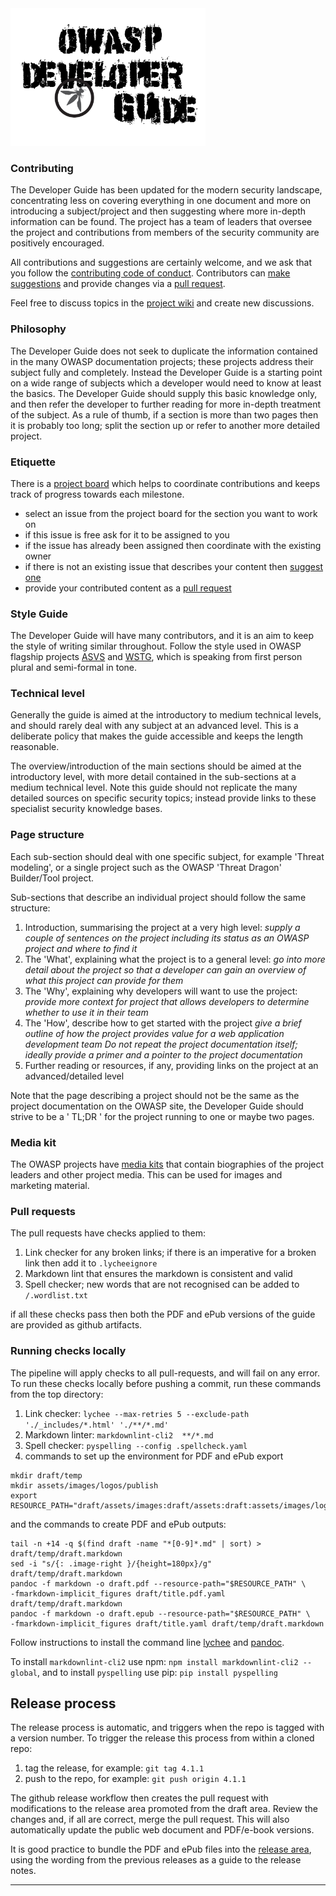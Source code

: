 <img src="assets/images/dg_alt.png" alt="DevGuide logo" height="220px"/>

### Contributing

The Developer Guide has been updated for the modern security landscape,
concentrating less on covering everything in one document and more on introducing a subject/project
and then suggesting where more in-depth information can be found.
The project has a team of leaders that oversee the project
and contributions from members of the security community are positively encouraged.

All contributions and suggestions are certainly welcome, and we ask that
you follow the [contributing code of conduct][conduct].
Contributors can [make suggestions][issues] and provide changes via a [pull request][request].

Feel free to discuss topics in the [project wiki][wiki] and create new discussions.

### Philosophy

The Developer Guide does not seek to duplicate the information contained in the many OWASP documentation projects;
these projects address their subject fully and completely.
Instead the Developer Guide is a starting point on a wide range of subjects
which a developer would need to know at least the basics.
The Developer Guide should supply this basic knowledge only,
and then refer the developer to further reading for more in-depth treatment of the subject.
As a rule of thumb, if a section is more than two pages then it is probably too long;
split the section up or refer to another more detailed project.

### Etiquette

There is a [project board][dashboard] which helps to coordinate contributions
and keeps track of progress towards each milestone.

* select an issue from the project board for the section you want to work on
* if this issue is free ask for it to be assigned to you
* if the issue has already been assigned then coordinate with the existing owner
* if there is not an existing issue that describes your content then [suggest one][issues]
* provide your contributed content as a [pull request][request]

### Style Guide

The Developer Guide will have many contributors, and it is an aim to keep the style of writing similar throughout.
Follow the style used in OWASP flagship projects [ASVS][asvs] and [WSTG][wstg],
which is speaking from first person plural and semi-formal in tone.

### Technical level

Generally the guide is aimed at the introductory to medium technical levels,
and should rarely deal with any subject at an advanced level.
This is a deliberate policy that makes the guide accessible and keeps the length reasonable.

The overview/introduction of the main sections should be aimed at the introductory level,
with more detail contained in the sub-sections at a medium technical level.
Note this guide should not replicate the many detailed sources on specific security topics;
instead provide links to these specialist security knowledge bases.

### Page structure

Each sub-section should deal with one specific subject, for example 'Threat modeling',
or a single project such as the OWASP 'Threat Dragon' Builder/Tool project.

Sub-sections that describe an individual project should follow the same structure:

1. Introduction, summarising the project at a very high level:
  _supply a couple of sentences on the project including its status as an OWASP project and where to find it_
2. The 'What', explaining what the project is to a general level:
  _go into more detail about the project so that a developer can gain an overview of what this project can provide for them_
3. The 'Why', explaining why developers will want to use the project:
  _provide more context for project that allows developers to determine whether to use it in their team_
4. The 'How', describe how to get started with the project
  _give a brief outline of how the project provides value for a web application development team_
  _Do not repeat the project documentation itself; ideally provide a primer and a pointer to the project documentation_
5. Further reading or resources, if any, providing links on the project at an advanced/detailed level

Note that the page describing a project should not be the same as the project documentation on the OWASP site,
the Developer Guide should strive to be a ' TL;DR ' for the project running to one or maybe two pages.

### Media kit

The OWASP projects have [media kits][media] that contain biographies of the project leaders and other project media.
This can be used for images and marketing material.

### Pull requests

The pull requests have checks applied to them:

1. Link checker for any broken links; if there is an imperative for a broken link then add it to `.lycheeignore`
2. Markdown lint that ensures the markdown is consistent and valid
3. Spell checker; new words that are not recognised can be added to `/.wordlist.txt`

if all these checks pass then both the PDF and ePub versions of the guide are provided as github artifacts.

### Running checks locally

The pipeline will apply checks to all pull-requests, and will fail on any error.
To run these checks locally before pushing a commit, run these commands from the top directory:

1. Link checker: `lychee --max-retries 5 --exclude-path './_includes/*.html' './**/*.md'`
2. Markdown linter: `markdownlint-cli2  **/*.md`
3. Spell checker: `pyspelling --config .spellcheck.yaml`
4. commands to set up the environment for PDF and ePub export

```text
mkdir draft/temp
mkdir assets/images/logos/publish
export RESOURCE_PATH="draft/assets/images:draft/assets:draft:assets/images/logos:assets/images:assets/images/logos/publish"
```

and the commands to create PDF and ePub outputs:

```text
tail -n +14 -q $(find draft -name "*[0-9]*.md" | sort) > draft/temp/draft.markdown
sed -i "s/{: .image-right }/{height=180px}/g" draft/temp/draft.markdown
pandoc -f markdown -o draft.pdf --resource-path="$RESOURCE_PATH" \
-fmarkdown-implicit_figures draft/title.pdf.yaml draft/temp/draft.markdown
pandoc -f markdown -o draft.epub --resource-path="$RESOURCE_PATH" \
-fmarkdown-implicit_figures draft/title.yaml draft/temp/draft.markdown
```

Follow instructions to install the command line [lychee][lychee-install] and [pandoc][pandoc-install].

To install `markdownlint-cli2` use npm: `npm install markdownlint-cli2 --global`,
and to install `pyspelling` use pip: `pip install pyspelling`

## Release process

The release process is automatic, and triggers when the repo is tagged with a version number.
To trigger the release this process from within a cloned repo:

1. tag the release, for example: `git tag 4.1.1`
2. push to the repo, for example: `git push origin 4.1.1`

The github release workflow then creates the pull request
with modifications to the release area promoted from the draft area.
Review the changes and, if all are correct, merge the pull request.
This will also automatically update the public web document and PDF/e-book versions.

It is good practice to bundle the PDF and ePub files into the [release area][release],
using the wording from the previous releases as a guide to the release notes.

----

[asvs]: https://owasp.org/www-project-application-security-verification-standard/
[conduct]: code_of_conduct.md
[dashboard]: https://github.com/orgs/OWASP/projects/14/views/1
[issues]: https://github.com/OWASP/www-project-developer-guide/issues/new/choose
[lychee-install]: https://lychee.cli.rs/
[media]: https://drive.google.com/drive/folders/1Ft8Ll0cgw0TIoub6aXTIJDmy0sk1RarU
[pandoc-install]: https://pandoc.org/installing.html
[release]: https://github.com/OWASP/www-project-developer-guide/releases
[request]: https://github.com/OWASP/www-project-developer-guide/pulls
[wiki]: https://github.com/OWASP/www-project-developer-guide/wiki
[wstg]: https://owasp.org/www-project-web-security-testing-guide/
